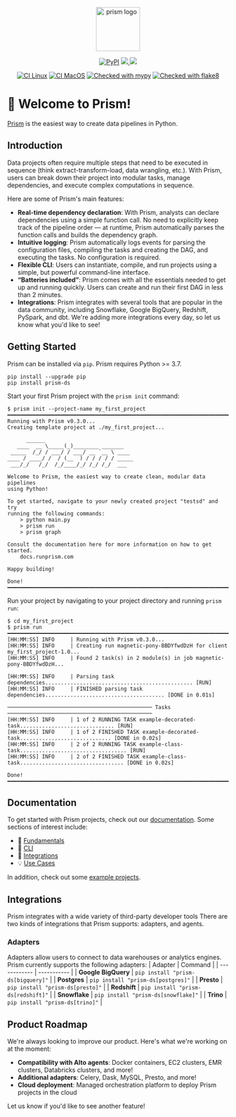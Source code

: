 <p align="center">
  <img src="https://github.com/runprism/prism/raw/main/.github/Logo.png" alt="prism logo" height="100"/>
</p>
<p align="center">
    <a href="https://pypi.python.org/pypi/prism-ds/" alt="PyPI version">
        <img alt="PyPI" src="https://img.shields.io/pypi/v/prism-ds?color=2081c1&labelColor=090422"></a>
    <a href="https://pepy.tech/badge/prism-ds/" alt="Downloads">
        <img src="https://static.pepy.tech/personalized-badge/prism-ds?period=total&units=international_system&left_color=black&right_color=blue&left_text=Downloads"/>
    </a>
    <a href="https://python.org" alt="Python version">
        <img src="https://img.shields.io/badge/python-3.8%20%7C%203.9%20%7C%203.10%20%7C%203.11-blue?labelColor=black"/>
    </a>
</p>
<div align="center">

[![CI Linux](https://github.com/runprism/prism/actions/workflows/ci-linux.yml/badge.svg)](https://github.com/runprism/prism/actions/workflows/ci-linux.yml)
[![CI MacOS](https://github.com/runprism/prism/actions/workflows/ci-macos.yml/badge.svg)](https://github.com/runprism/prism/actions/workflows/ci-macos.yml)
[![Checked with mypy](http://www.mypy-lang.org/static/mypy_badge.svg)](http://mypy-lang.org/)
[![Checked with flake8](https://img.shields.io/badge/flake8-checked-blueviolet)](https://flake8.pycqa.org/en/latest/)


</div>

# :wave: Welcome to Prism!
[Prism](https://www.runprism.com/) is the easiest way to create data pipelines in Python.

## Introduction
Data projects often require multiple steps that need to be executed in sequence (think extract-transform-load, data wrangling, etc.). With Prism, users can break down their project into modular tasks, manage dependencies, and execute complex computations in sequence.

Here are some of Prism's main features:
- **Real-time dependency declaration**: With Prism, analysts can declare dependencies using a simple function call. No need to explicitly keep track of the pipeline order — at runtime, Prism automatically parses the function calls and builds the dependency graph.
- **Intuitive logging**: Prism automatically logs events for parsing the configuration files, compiling the tasks and creating the DAG, and executing the tasks. No configuration is required.
- **Flexible CLI**: Users can instantiate, compile, and run projects using a simple, but powerful command-line interface.
- **“Batteries included”**: Prism comes with all the essentials needed to get up and running quickly. Users can create and run their first DAG in less than 2 minutes.
- **Integrations**: Prism integrates with several tools that are popular in the data community, including Snowflake, Google BigQuery, Redshift, PySpark, and dbt. We're adding more integrations every day, so let us know what you'd like to see!


## Getting Started

Prism can be installed via ```pip```. Prism requires Python >= 3.7.

```
pip install --upgrade pip
pip install prism-ds
```

Start your first Prism project with the `prism init` command:
```
$ prism init --project-name my_first_project
━━━━━━━━━━━━━━━━━━━━━━━━━━━━━━━━━━━━━━━━━━━━━━━━━━━━━━━━━━━━━━━━━━━━━━━━━━━━━━━━━━━━━━━━━━━━━━━━━━━━
Running with Prism v0.3.0...
Creating template project at ./my_first_project...

      ______
   ____  __ \_____(_)________ _______
 _____  /_/ / ___/ / ___/ __ `__ \ ____
____ / ____/ /  / (__  ) / / / / / _____
 ___/_/   /_/  /_/____/_/ /_/ /_/  ___

Welcome to Prism, the easiest way to create clean, modular data pipelines
using Python!

To get started, navigate to your newly created project "testsd" and try
running the following commands:
    > python main.py
    > prism run
    > prism graph

Consult the documentation here for more information on how to get started.
    docs.runprism.com

Happy building!

Done!
━━━━━━━━━━━━━━━━━━━━━━━━━━━━━━━━━━━━━━━━━━━━━━━━━━━━━━━━━━━━━━━━━━━━━━━━━━━━━━━━━━━━━━━━━━━━━━━━━━━━
```

Run your project by navigating to your project directory and running `prism run`:
```
$ cd my_first_project
$ prism run
━━━━━━━━━━━━━━━━━━━━━━━━━━━━━━━━━━━━━━━━━━━━━━━━━━━━━━━━━━━━━━━━━━━━━━━━━━━━━━━━━━━━━━━━━━━━━━━━━━━━
[HH:MM:SS] INFO     | Running with Prism v0.3.0...
[HH:MM:SS] INFO     | Creating run magnetic-pony-BBDYfwdDzH for client my_first_project-1.0...
[HH:MM:SS] INFO     | Found 2 task(s) in 2 module(s) in job magnetic-pony-BBDYfwdDzH...

[HH:MM:SS] INFO     | Parsing task dependencies............................................... [RUN]
[HH:MM:SS] INFO     | FINISHED parsing task dependencies...................................... [DONE in 0.01s]

────────────────────────────────────────────── Tasks ──────────────────────────────────────────────
[HH:MM:SS] INFO     | 1 of 2 RUNNING TASK example-decorated-task.............................. [RUN]
[HH:MM:SS] INFO     | 1 of 2 FINISHED TASK example-decorated-task............................. [DONE in 0.02s]
[HH:MM:SS] INFO     | 2 of 2 RUNNING TASK example-class-task.................................. [RUN]
[HH:MM:SS] INFO     | 2 of 2 FINISHED TASK example-class-task................................. [DONE in 0.02s]

Done!
━━━━━━━━━━━━━━━━━━━━━━━━━━━━━━━━━━━━━━━━━━━━━━━━━━━━━━━━━━━━━━━━━━━━━━━━━━━━━━━━━━━━━━━━━━━━━━━━━━━━
```

## Documentation
To get started with Prism projects, check out our [documentation](https://docs.runprism.com). Some sections of interest include:

- :key: [Fundamentals](https://docs.runprism.com/fundamentals)
- :seedling: [CLI](https://docs.runprism.com/cli)
- :electric_plug: [Integrations](https://docs.runprism.com/integrations)
- :bulb: [Use Cases](https://docs.runprism.com/use-cases)

In addition, check out some [example projects](https://github.com/runprism/prism_examples).


## Integrations
Prism integrates with a wide variety of third-party developer tools There are two kinds of integrations that Prism supports: adapters, and agents.

### Adapters
Adapters allow users to connect to data warehouses or analytics engines. Prism currently supports the following adapters:
| Adapter      | Command |
| ------------ | ----------- |
| **Google BigQuery** | ```pip install "prism-ds[bigquery]"``` |
| **Postgres** | ```pip install "prism-ds[postgres]"``` |
| **Presto** | ```pip install "prism-ds[presto]"``` |
| **Redshift** | ```pip install "prism-ds[redshift]"``` |
| **Snowflake** | ```pip install "prism-ds[snowflake]"``` |
| **Trino** | ```pip install "prism-ds[trino]"``` |


## Product Roadmap

We're always looking to improve our product. Here's what we're working on at the moment:

- **Compatibility with Alto agents**: Docker containers, EC2 clusters, EMR clusters, Databricks clusters, and more!
- **Additional adapters**: Celery, Dask, MySQL, Presto, and more!
- **Cloud deployment**: Managed orchestration platform to deploy Prism projects in the cloud

Let us know if you'd like to see another feature!
